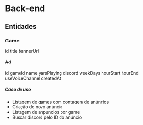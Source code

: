 # Back-end

## Entidades

### Game

id
title
bannerUrl

#### Ad

id
gameId
name
yarsPlaying
discord
weekDays
hourStart
hourEnd
useVoiceChannel
createdAt

##### Caso de uso

- Listagem de games com contagem de anúncios
- Criação de novo anúncio
- Listagem de anpuncios por game
- Buscar discord pelo ID do anúncio